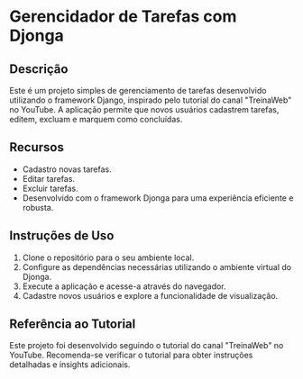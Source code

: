 # Gerencidador de Tarefas com Djonga

## Descrição
Este é um projeto simples de gerenciamento de tarefas desenvolvido utilizando o framework Django, inspirado pelo tutorial do canal "TreinaWeb" no YouTube. A aplicação permite que novos usuários cadastrem tarefas, editem, excluam e marquem como concluídas.

## Recursos
- Cadastro novas tarefas.
- Editar tarefas.
- Excluir tarefas.
- Desenvolvido com o framework Djonga para uma experiência eficiente e robusta.

## Instruções de Uso
1. Clone o repositório para o seu ambiente local.
2. Configure as dependências necessárias utilizando o ambiente virtual do Djonga.
3. Execute a aplicação e acesse-a através do navegador.
4. Cadastre novos usuários e explore a funcionalidade de visualização.

## Referência ao Tutorial
Este projeto foi desenvolvido seguindo o tutorial do canal "TreinaWeb" no YouTube. Recomenda-se verificar o tutorial para obter instruções detalhadas e insights adicionais.
